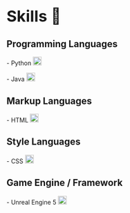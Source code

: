 <h1 align="left" style="font-size:36px;">Skills 🌟</h1>


<h2>Programming Languages</h2>

<p>- Python <a href="https://www.python.org/" target="_blank" rel="noreferrer">
  <img src="https://raw.githubusercontent.com/danielcranney/readme-generator/main/public/icons/skills/python-colored.svg" width="20" height="20" alt="Python" />
</a></p>

<p>- Java <a href="https://www.java.com/" target="_blank" rel="noreferrer">
  <img src="https://raw.githubusercontent.com/danielcranney/readme-generator/main/public/icons/skills/java-colored.svg" width="20" height="20" alt="Java" />
</a></p>




<h2>Markup Languages</h2>

<p>- HTML <a href="https://developer.mozilla.org/en-US/docs/Glossary/HTML5" target="_blank" rel="noreferrer">
  <img src="https://raw.githubusercontent.com/danielcranney/readme-generator/main/public/icons/skills/html5-colored.svg" width="20" height="20" alt="HTML5" />
</a></p>



<h2>Style Languages</h2>

<p>- CSS <a href="https://www.w3.org/TR/CSS/#css" target="_blank" rel="noreferrer">
  <img src="https://raw.githubusercontent.com/danielcranney/readme-generator/main/public/icons/skills/css3-colored.svg" width="20" height="20" alt="CSS3" />
</a></p>



<h2>Game Engine / Framework</h2>

<p>- Unreal Engine 5 <a href="https://www.unrealengine.com/en-US" target="_blank" rel="noreferrer">
  <img src="https://img.icons8.com/win10/512/FFFFFF/unreal-engine.png" width="20" height="20" alt="Unreal Engine 5" />
</a></p>


